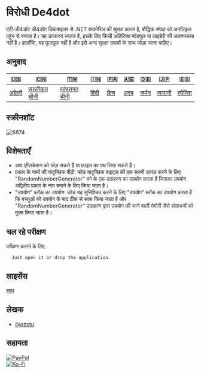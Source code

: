 # विरोधी De4dot

एंटी-डी4डॉट डी4डॉट डिकंपाइलर से .NET बायनेरिज़ की सुरक्षा करता है, बौद्धिक संपदा को अनधिकृत पहुंच से बचाता है। यह उपकरण स्वतंत्र है, इसके लिए किसी अतिरिक्त मॉड्यूल या लाइब्रेरी की आवश्यकता नहीं है। हालाँकि, यह फुलप्रूफ नहीं है और इसे अन्य सुरक्षा उपायों के साथ जोड़ा जाना चाहिए।

## अनुवाद

| 🇺🇸                   | 🇨🇳                            | 🇹🇼                             | 🇮🇳                  | 🇫🇷                    | 🇦🇪                | 🇩🇪                  | 🇯🇵                   | 🇪🇸                    |
| ---------------------- | ------------------------------- | -------------------------------- | --------------------- | ----------------------- | ------------------- | --------------------- | ---------------------- | ----------------------- |
| [अंग्रेज़ी](README.md) | [सरलीकृत चीनी](README.zh-CN.md) | [परंपरागत चीनी](README.zh-TW.md) | [हिंदी](README.hi.md) | [फ़्रेंच](README.fr.md) | [अरब](README.ar.md) | [जर्मन](README.de.md) | [जापानी](README.ja.md) | [स्पैनिश](README.es.md) |

## स्क्रीनशॉट

![6874](https://github.com/qzxtu/Anti-De4dot/assets/69091361/0a750eb0-44e3-4d15-a799-16382325b8e8)

## विशेषताएँ

-   आप एप्लिकेशन को छोड़ सकते हैं या फ़ाइल का पथ लिख सकते हैं।
-   प्रकार के नामों की यादृच्छिक पीढ़ी: कोड यादृच्छिक बाइट्स की एक सरणी उत्पन्न करने के लिए "RandomNumberGenerator" वर्ग के एक उदाहरण का उपयोग करता है जिसका उपयोग अद्वितीय प्रकार के नाम बनाने के लिए किया जाता है।
-   "उपयोग" ब्लॉक का उपयोग: कोड यह सुनिश्चित करने के लिए "उपयोग" ब्लॉक का उपयोग करता है कि वस्तुओं को उपयोग के बाद ठीक से साफ किया जाता है और "RandomNumberGenerator" उदाहरण द्वारा उपयोग की जाने वाली मेमोरी जैसे संसाधनों को मुक्त किया जाता है।

## चल रहे परीक्षण

परीक्षण चलाने के लिए

```text
  Just open it or drop the application.
```

## लाइसेंस

[साथ](https://choosealicense.com/licenses/mit/)

## लेखक

-   [@qzxtu](https://www.github.com/qzxtu)

## सहायता

[![PayPal](https://img.shields.io/badge/PayPal-00457C?style=for-the-badge&logo=paypal&logoColor=white)](https://paypal.me/nova355killer)  
[![Ko-Fi](https://img.shields.io/badge/kofi-00457C?style=for-the-badge&logo=ko-fi&logoColor=white)](https://ko-fi.com/nova355)
